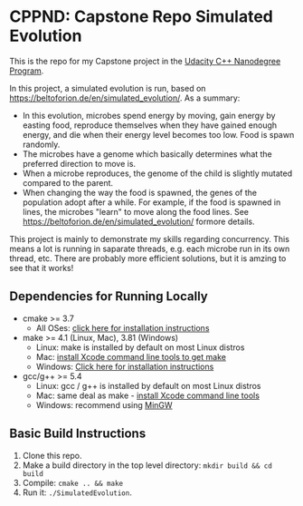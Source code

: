 # CPPND: Capstone Repo Simulated Evolution

This is the repo for my Capstone project in the [Udacity C++ Nanodegree Program](https://www.udacity.com/course/c-plus-plus-nanodegree--nd213).

In this project, a simulated evolution is run, based on https://beltoforion.de/en/simulated_evolution/. 
As a summary:
- In this evolution, microbes spend energy by moving, gain energy by easting food, reproduce themselves when they have gained enough energy, and die when their energy level becomes too low. Food is spawn randomly. 
- The microbes have a genome which basically determines what the preferred direction to move is.
- When a microbe reproduces, the genome of the child is slightly mutated compared to the parent.
- When changing the way the food is spawned, the genes of the population adopt after a while. For example, if the food is spawned in lines, the microbes "learn" to move along the food lines.
See https://beltoforion.de/en/simulated_evolution/ formore details.

This project is mainly to demonstrate my skills regarding concurrency. This means a lot is running in saparate threads, e.g. each microbe run in its own thread, etc. There are probably more efficient solutions, but it is amzing to see that it works!

## Dependencies for Running Locally
* cmake >= 3.7
  * All OSes: [click here for installation instructions](https://cmake.org/install/)
* make >= 4.1 (Linux, Mac), 3.81 (Windows)
  * Linux: make is installed by default on most Linux distros
  * Mac: [install Xcode command line tools to get make](https://developer.apple.com/xcode/features/)
  * Windows: [Click here for installation instructions](http://gnuwin32.sourceforge.net/packages/make.htm)
* gcc/g++ >= 5.4
  * Linux: gcc / g++ is installed by default on most Linux distros
  * Mac: same deal as make - [install Xcode command line tools](https://developer.apple.com/xcode/features/)
  * Windows: recommend using [MinGW](http://www.mingw.org/)

## Basic Build Instructions

1. Clone this repo.
2. Make a build directory in the top level directory: `mkdir build && cd build`
3. Compile: `cmake .. && make`
4. Run it: `./SimulatedEvolution`.